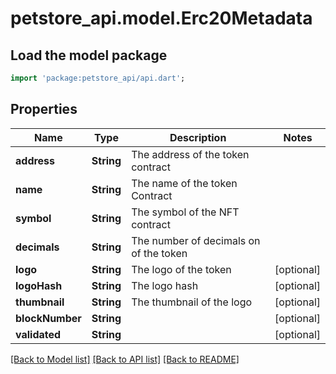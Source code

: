 # petstore_api.model.Erc20Metadata

## Load the model package
```dart
import 'package:petstore_api/api.dart';
```

## Properties
Name | Type | Description | Notes
------------ | ------------- | ------------- | -------------
**address** | **String** | The address of the token contract | 
**name** | **String** | The name of the token Contract | 
**symbol** | **String** | The symbol of the NFT contract | 
**decimals** | **String** | The number of decimals on of the token | 
**logo** | **String** | The logo of the token | [optional] 
**logoHash** | **String** | The logo hash | [optional] 
**thumbnail** | **String** | The thumbnail of the logo | [optional] 
**blockNumber** | **String** |  | [optional] 
**validated** | **String** |  | [optional] 

[[Back to Model list]](../README.md#documentation-for-models) [[Back to API list]](../README.md#documentation-for-api-endpoints) [[Back to README]](../README.md)


